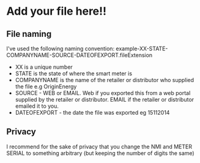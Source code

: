
# Add your file here!!

## File naming
I've used the following naming convention: 
example-XX-STATE-COMPANYNAME-SOURCE-DATEOFEXPORT.fileExtension

* XX is a unique number
* STATE is the state of where the smart meter is
* COMPANYNAME is the name of the retailer or distributor who supplied the file e.g OriginEnergy
* SOURCE - WEB or EMAIL.  Web if you exported this from a web portal supplied by the retailer or distributor.  EMAIL if the retailer or distributor emailed it to you.
* DATEOFEXPORT - the date the file was exported eg 15112014


## Privacy
I recommend for the sake of privacy that you change the NMI and METER SERIAL to something arbitrary (but keeping the number of digits the same)